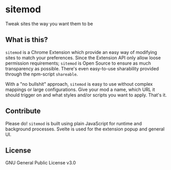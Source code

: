 # sitemod

Tweak sites the way you want them to be

## What is this?

`sitemod` is a Chrome Extension which provide an easy way of modifying sites to
match your preferences. Since the Extension API only allow loose permission
requirements; `sitemod` is Open Source to ensure as much transparency as
possible. There's even easy-to-use sharability provided through the npm-script
`shareable`.

With a "no bullshit" approach, `sitemod` is easy to use without complex mappings
or large configurations. Give your mod a name, which URL it should trigger on
and what styles and/or scripts you want to apply. That's it.

## Contribute

Please do! `sitemod` is built using plain JavaScript for runtime and background
processes. Svelte is used for the extension popup and general UI.

## License

GNU General Public License v3.0
